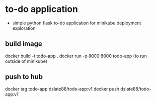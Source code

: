 # to-do application
- simple python flask to-do application for minikube deployment exploration

## build image
docker build -t todo-app .
docker run -p 8000:8000 todo-app (to run outside of minikube)

## push to hub
docker tag todo-app dslate88/todo-app:v1
docker push dslate88/todo-app:v1
